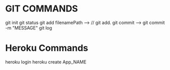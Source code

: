 # GIT COMMANDS

git init
 git status
 git add filenamePath  -->  // git add.
 git commit    --> git commit -m "MESSAGE" 
 git log


 # Heroku Commands
 heroku login
 heroku create App_NAME
